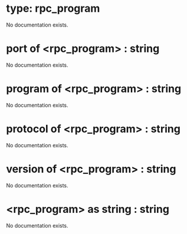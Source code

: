 # type: rpc_program

No documentation exists.

# port of &lt;rpc_program&gt; : string

No documentation exists.

# program of &lt;rpc_program&gt; : string

No documentation exists.

# protocol of &lt;rpc_program&gt; : string

No documentation exists.

# version of &lt;rpc_program&gt; : string

No documentation exists.

# &lt;rpc_program&gt; as string : string

No documentation exists.

